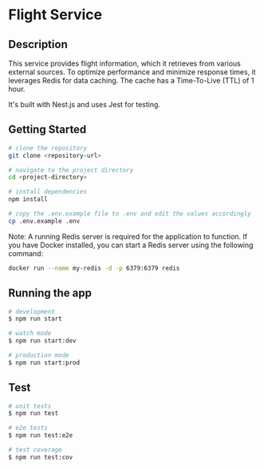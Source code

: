 # Flight Service

## Description

This service provides flight information, which it retrieves from various external sources. To optimize performance and minimize response times, it leverages Redis for data caching. The cache has a Time-To-Live (TTL) of 1 hour.

It's built with Nest.js and uses Jest for testing.

## Getting Started

```bash
# clone the repository
git clone <repository-url>

# navigate to the project directory
cd <project-directory>

# install dependencies
npm install

# copy the .env.example file to .env and edit the values accordingly
cp .env.example .env
```

Note: A running Redis server is required for the application to function. If you have Docker installed, you can start a Redis server using the following command:

```bash
docker run --name my-redis -d -p 6379:6379 redis
```

## Running the app

```bash
# development
$ npm run start

# watch mode
$ npm run start:dev

# production mode
$ npm run start:prod
```

## Test

```bash
# unit tests
$ npm run test

# e2e tests
$ npm run test:e2e

# test coverage
$ npm run test:cov
```
